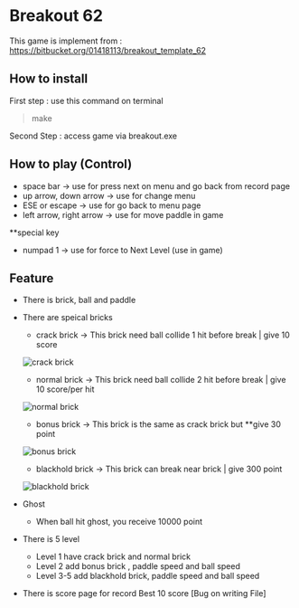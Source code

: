 Breakout 62
===============	

This game is implement from : https://bitbucket.org/01418113/breakout_template_62

How to install
---------------	
First step : use this command on terminal
> make

Second Step : access game via breakout.exe

How to play (Control)
---------------	
- space bar -> use for press next on menu and go back from record page
- up arrow, down arrow -> use for change menu
- ESE or escape -> use for go back to menu page
- left arrow, right arrow -> use for move paddle in game

**special key
- numpad 1 -> use for force to Next Level (use in game)

Feature
---------------	
- There is brick, ball and paddle
- There are speical bricks
    - crack brick -> This brick need ball collide 1 hit before break | give 10 score

    ![crack brick](aseet/img/brick0.png)

    - normal brick -> This brick need ball collide 2 hit before break | give 10 score/per hit

    ![normal brick](aseet/img/brick.png)

    - bonus brick -> This brick is the same as crack brick but **give 30 point

    ![bonus brick](aseet/img/brick1.png)

    - blackhold brick -> This brick can break near brick | give 300 point

    ![blackhold brick](aseet/img/brick2.png)
- Ghost
    - When ball hit ghost, you receive 10000 point
- There is 5 level
    - Level 1 have crack brick and normal brick
    - Level 2 add bonus brick , paddle speed and ball speed
    - Level 3-5 add blackhold brick, paddle speed and ball speed
- There is score page for record Best 10 score [Bug on writing File]